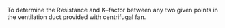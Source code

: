 To determine the Resistance and K–factor between any two given points in the ventilation duct provided with centrifugal fan.